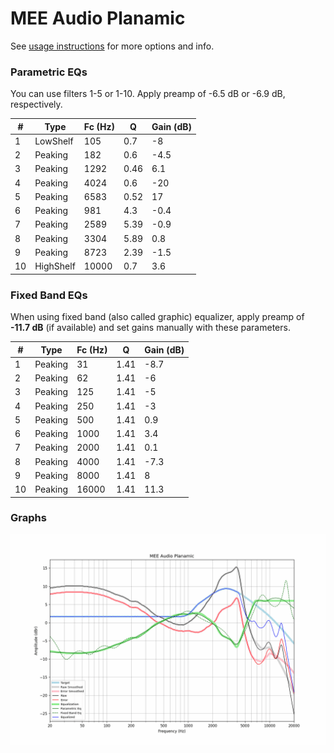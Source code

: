 # MEE Audio Planamic
See [usage instructions](https://github.com/jaakkopasanen/AutoEq#usage) for more options and info.

### Parametric EQs
You can use filters 1-5 or 1-10. Apply preamp of -6.5 dB or -6.9 dB, respectively.

|   # | Type      |   Fc (Hz) |    Q |   Gain (dB) |
|-----|-----------|-----------|------|-------------|
|   1 | LowShelf  |       105 | 0.7  |        -8   |
|   2 | Peaking   |       182 | 0.6  |        -4.5 |
|   3 | Peaking   |      1292 | 0.46 |         6.1 |
|   4 | Peaking   |      4024 | 0.6  |       -20   |
|   5 | Peaking   |      6583 | 0.52 |        17   |
|   6 | Peaking   |       981 | 4.3  |        -0.4 |
|   7 | Peaking   |      2589 | 5.39 |        -0.9 |
|   8 | Peaking   |      3304 | 5.89 |         0.8 |
|   9 | Peaking   |      8723 | 2.39 |        -1.5 |
|  10 | HighShelf |     10000 | 0.7  |         3.6 |

### Fixed Band EQs
When using fixed band (also called graphic) equalizer, apply preamp of **-11.7 dB** (if available) and set gains manually with these parameters.

|   # | Type    |   Fc (Hz) |    Q |   Gain (dB) |
|-----|---------|-----------|------|-------------|
|   1 | Peaking |        31 | 1.41 |        -8.7 |
|   2 | Peaking |        62 | 1.41 |        -6   |
|   3 | Peaking |       125 | 1.41 |        -5   |
|   4 | Peaking |       250 | 1.41 |        -3   |
|   5 | Peaking |       500 | 1.41 |         0.9 |
|   6 | Peaking |      1000 | 1.41 |         3.4 |
|   7 | Peaking |      2000 | 1.41 |         0.1 |
|   8 | Peaking |      4000 | 1.41 |        -7.3 |
|   9 | Peaking |      8000 | 1.41 |         8   |
|  10 | Peaking |     16000 | 1.41 |        11.3 |

### Graphs
![](./MEE%20Audio%20Planamic.png)
